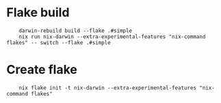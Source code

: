 # Flake build
        darwin-rebuild build --flake .#simple
        nix run nix-darwin --extra-experimental-features "nix-command flakes" -- switch --flake .#simple
# Create flake
        nix flake init -t nix-darwin --extra-experimental-features "nix-command flakes"